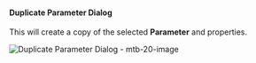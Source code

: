 #### Duplicate Parameter Dialog

This will create a copy of the selected **Parameter** and properties.

![Duplicate Parameter Dialog - mtb-20-image](/img/bimlflex/bimlflex-app-dialog-duplicate-parameter.png "Duplicate Parameter Dialog")
